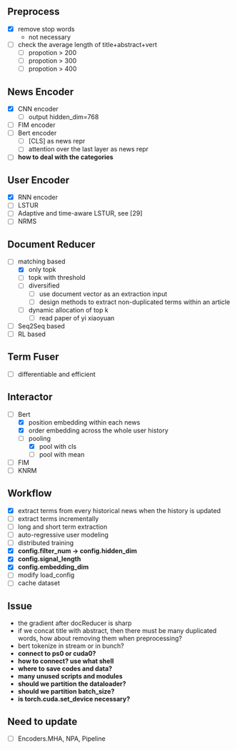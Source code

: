 ## Preprocess
- [x] remove stop words
  - not necessary
- [ ] check the average length of title+abstract+vert
  - [ ] propotion > 200
  - [ ] propotion > 300
  - [ ] propotion > 400

## News Encoder
- [x] CNN encoder
  - [ ] output hidden_dim=768
- [ ] FIM encoder
- [ ] Bert encoder
  - [ ] [CLS] as news repr
  - [ ] attention over the last layer as news repr
- [ ] **how to deal with the categories**

## User Encoder
- [x] RNN encoder
- [ ] LSTUR
- [ ] Adaptive and time-aware LSTUR, see [29]
- [ ] NRMS

## Document Reducer
- [ ] matching based
  - [x] only topk
  - [ ] topk with threshold
  - [ ] diversified
    - [ ] use document vector as an extraction input
    - [ ] design methods to extract non-duplicated terms within an article
  - [ ] dynamic allocation of top k
    - [ ] read paper of yi xiaoyuan
- [ ] Seq2Seq based
- [ ] RL based

## Term Fuser
- [ ] differentiable and efficient

## Interactor
- [ ] Bert
  - [x] position embedding within each news
  - [x] order embedding across the whole user history
  - [ ] pooling
    - [x] pool with cls
    - [ ] pool with mean
- [ ] FIM
- [ ] KNRM

## Workflow
- [x] extract terms from every historical news when the history is updated
- [ ] extract terms incrementally
- [ ] long and short term extraction
- [ ] auto-regressive user modeling
- [ ] distributed training
- [x] **config.filter_num -> config.hidden_dim**
- [x] **config.signal_length**
- [x] **config.embedding_dim**
- [ ] modify load_config
- [ ] cache dataset

## Issue
- the gradient after docReducer is sharp
- if we concat title with abstract, then there must be many duplicated words, how about removing them when preprocessing?
- bert tokenize in stream or in bunch?
- **connect to ps0 or cuda0?**
- **how to connect? use what shell**
- **where to save codes and data?**
- **many unused scripts and modules**
- **should we partition the dataloader?**
- **should we partition batch_size?**
- **is torch.cuda.set_device necessary?**

## Need to update
- [ ] Encoders.MHA, NPA, Pipeline
